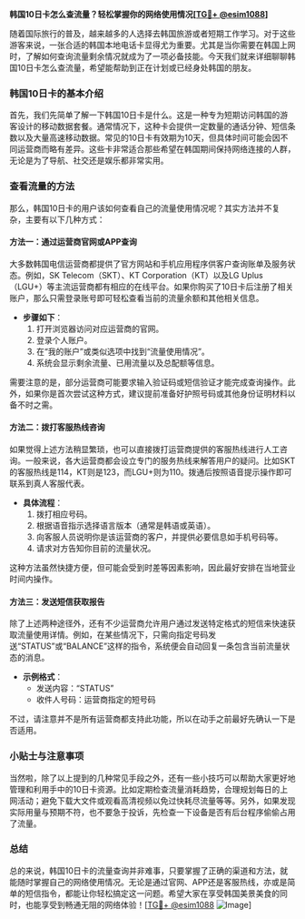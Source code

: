 **韩国10日卡怎么查流量？轻松掌握你的网络使用情况[[TG💪+ @esim1088](https://t.me/s/esim1088)]**

随着国际旅行的普及，越来越多的人选择去韩国旅游或者短期工作学习。对于这些游客来说，一张合适的韩国本地电话卡显得尤为重要。尤其是当你需要在韩国上网时，了解如何查询流量剩余情况就成为了一项必备技能。今天我们就来详细聊聊韩国10日卡怎么查流量，希望能帮助到正在计划或已经身处韩国的朋友。

### 韩国10日卡的基本介绍

首先，我们先简单了解一下韩国10日卡是什么。这是一种专为短期访问韩国的游客设计的移动数据套餐。通常情况下，这种卡会提供一定数量的通话分钟、短信条数以及大量高速移动数据。常见的10日卡有效期为10天，但具体时间可能会因不同运营商而略有差异。这些卡非常适合那些希望在韩国期间保持网络连接的人群，无论是为了导航、社交还是娱乐都非常实用。

### 查看流量的方法

那么，韩国10日卡的用户该如何查看自己的流量使用情况呢？其实方法并不复杂，主要有以下几种方式：

#### 方法一：通过运营商官网或APP查询

大多数韩国电信运营商都提供了官方网站和手机应用程序供客户查询账单及服务状态。例如，SK Telecom（SKT）、KT Corporation（KT）以及LG Uplus（LGU+）等主流运营商都有相应的在线平台。如果你购买了10日卡后注册了相关账户，那么只需登录账号即可轻松查看当前的流量余额和其他相关信息。

- **步骤如下**：
  1. 打开浏览器访问对应运营商的官网。
  2. 登录个人账户。
  3. 在“我的账户”或类似选项中找到“流量使用情况”。
  4. 系统会显示剩余流量、已用流量以及总配额等信息。

需要注意的是，部分运营商可能要求输入验证码或短信验证才能完成查询操作。此外，如果你是首次尝试这种方式，建议提前准备好护照号码或其他身份证明材料以备不时之需。

#### 方法二：拨打客服热线咨询

如果觉得上述方法稍显繁琐，也可以直接拨打运营商提供的客服热线进行人工咨询。一般来说，各大运营商都会设立专门的服务热线来解答用户的疑问。比如SKT的客服热线是114，KT则是123，而LGU+则为110。拨通后按照语音提示操作即可联系到真人客服代表。

- **具体流程**：
  1. 拨打相应号码。
  2. 根据语音指示选择语言版本（通常是韩语或英语）。
  3. 向客服人员说明你是该运营商的客户，并提供必要信息如手机号码等。
  4. 请求对方告知你目前的流量状况。

这种方法虽然快捷方便，但可能会受到时差等因素影响，因此最好安排在当地营业时间内操作。

#### 方法三：发送短信获取报告

除了上述两种途径外，还有不少运营商允许用户通过发送特定格式的短信来快速获取流量使用详情。例如，在某些情况下，只需向指定号码发送“STATUS”或“BALANCE”这样的指令，系统便会自动回复一条包含当前流量状态的消息。

- **示例格式**：
  - 发送内容：“STATUS”
  - 收件人号码：运营商指定的短号码

不过，请注意并不是所有运营商都支持此功能，所以在动手之前最好先确认一下是否适用。

### 小贴士与注意事项

当然啦，除了以上提到的几种常见手段之外，还有一些小技巧可以帮助大家更好地管理和利用手中的10日卡资源。比如定期检查流量消耗趋势，合理规划每日的上网活动；避免下载大文件或观看高清视频以免过快耗尽流量等等。另外，如果发现实际用量与预期不符，也不要急于投诉，先检查一下设备是否有后台程序偷偷占用了流量。

### 总结

总的来说，韩国10日卡的流量查询并非难事，只要掌握了正确的渠道和方法，就能随时掌握自己的网络使用情况。无论是通过官网、APP还是客服热线，亦或是简单的短信指令，都能让你轻松搞定这一问题。希望大家在享受韩国美景美食的同时，也能享受到畅通无阻的网络体验！[[TG💪+ @esim1088](https://t.me/s/esim1088) ![Image](https://i.postimg.cc/4NQfJmqS/Snipaste-2025-05-13-00-14-12.png)]